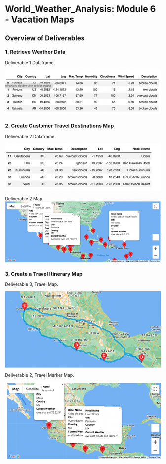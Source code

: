 # World_Weather_Analysis: Module 6 - Vacation Maps

## Overview of Deliverables 

### 1. Retrieve Weather Data 

Deliverable 1 Dataframe.

![dev_1](Images/Dev1_DataFrame.png "Dev 1 Image")

### 2. Create Customer Travel Destinations Map

Deliverable 2 Dataframe. 

![dev_2.1](Images/Dev2_Clean_Hotels.png "Dev 2 Image")

Deliverable 2 Map.
![dev_2.2](Images/WeatherPY_vacation_map.png "Dev 2 Image")

### 3. Create a Travel Itinerary Map

Deliverable 3, Travel Map.

![dev_3.1](Images/WeatherPy_travel_map.png "Dev 3, Map 1")

Deliverable 2, Travel Marker Map.

![dev_3.2](Images/WeatherPy_travel_map_markers.png "Dev 3, Map 2")




